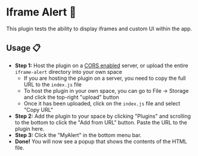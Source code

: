 # Iframe Alert :page_facing_up:

This plugin tests the ability to display iframes and custom UI within the app.

## Usage :clipboard:

- **Step 1:** Host the plugin on a [CORS enabled](https://developer.mozilla.org/en-US/docs/Web/HTTP/CORS) server, or upload the entire `iframe-alert` directory into your own space
  - If you are hosting the plugin on a server, you need to copy the full URL to the `index.js` file
  - To host the plugin in your own space, you can go to File -> Storage and click the top-right "upload" button
  - Once it has been uploaded, click on the `index.js` file and select "Copy URL"
- **Step 2:** Add the plugin to your space by clicking "Plugins" and scrolling to the bottom to click the "Add from URL" button. Paste the URL to the plugin here.
- **Step 3:** Click the "MyAlert" in the bottom menu bar.
- **Done!** You will now see a popup that shows the contents of the HTML file.
